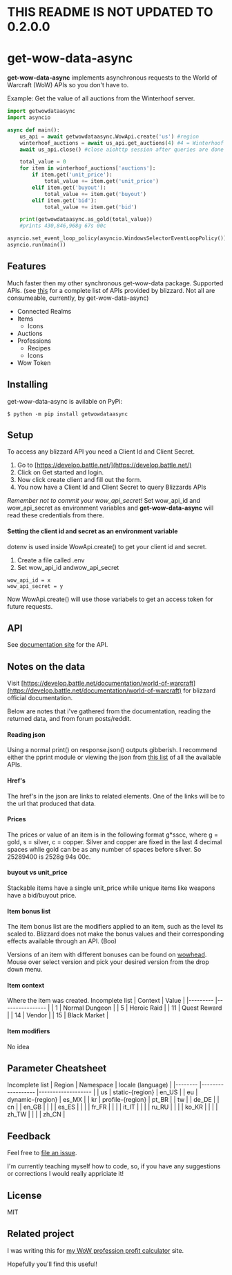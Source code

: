 # THIS README IS NOT UPDATED TO 0.2.0.0

# get-wow-data-async

**get-wow-data-async** implements asynchronous requests to the World of Warcraft (WoW) APIs so you don't have to.

Example: Get the value of all auctions from the Winterhoof server.
```python
import getwowdataasync
import asyncio

async def main():
    us_api = await getwowdataasync.WowApi.create('us') #region
    winterhoof_auctions = await us_api.get_auctions(4) #4 = Winterhoof's connected realm id
    await us_api.close() #close aiohttp session after queries are done

    total_value = 0
    for item in winterhoof_auctions['auctions']:
        if item.get('unit_price'):
            total_value += item.get('unit_price')
        elif item.get('buyout'):
            total_value += item.get('buyout')
        elif item.get('bid'):
            total_value += item.get('bid')

    print(getwowdataasync.as_gold(total_value))
    #prints 430,846,968g 67s 00c

asyncio.set_event_loop_policy(asyncio.WindowsSelectorEventLoopPolicy())
asyncio.run(main())

```
## Features
Much faster then my other synchronous get-wow-data package.
Supported APIs. (see [this](https://develop.battle.net/documentation/world-of-warcraft/game-data-apis) for a complete list of APIs provided by blizzard. Not all are consumeable, currently, by get-wow-data-async)
- Connected Realms
- Items
    - Icons
- Auctions
- Professions
    - Recipes
    - Icons
- Wow Token

## Installing
get-wow-data-async is avilable on PyPi:
```console
$ python -m pip install getwowdataasync
```
## Setup
To access any blizzard API you need a Client Id and Client Secret.
1. Go to [https://develop.battle.net/](https://develop.battle.net/)
2. Click on Get started and login. 
3. Now click create client and fill out the form.
4. You now have a Client Id and Client Secret to query Blizzards APIs

*Remember not to commit your wow_api_secret!* Set wow_api_id and wow_api_secret as environment variables and **get-wow-data-async** will read these credentials from there.

#### Setting the client id and secret as an environment variable
dotenv is used inside WowApi.create() to get your client id and secret.

1. Create a file called .env
2. Set wow_api_id andwow_api_secret
```
wow_api_id = x
wow_api_secret = y
```
Now WowApi.create() will use those variabels to get an access token for future requests.

## API
See [documentation site](https://get-wow-data-async.readthedocs.io/en/latest/) for the API.
## Notes on the data
Visit [https://develop.battle.net/documentation/world-of-warcraft](https://develop.battle.net/documentation/world-of-warcraft) for blizzard official documentation.

Below are notes that i've gathered from the documentation, reading the returned data, and
from forum posts/reddit. 

#### Reading json
Using a normal print() on response.json() outputs gibberish.
I recommend either the pprint module or viewing the json from [this list](https://develop.battle.net/documentation/world-of-warcraft/game-data-apis) of all the available APIs. 


#### Href's
The href's in the json are links to related elements. One of the links will be to the url that produced that data. 
#### Prices
The prices or value of an item is in the following format g*sscc, where g = gold, s = silver, c = copper. 
Silver and copper are fixed in the last 4 decimal spaces whlie gold can be as any number of spaces before silver. So 25289400 is 2528g 94s 00c.

#### buyout vs unit_price
Stackable items have a single unit_price while unique items like weapons have a bid/buyout price.

#### Item bonus list
The item bonus list are the modifiers applied to an item, such as the level its scaled to. Blizzard does not make the bonus values and their corresponding effects available through an API. (Boo)

Versions of an item with different bonuses can be found on [wowhead](https://www.wowhead.com/). Mouse over select version and pick your desired version from the drop down menu. 

#### Item context
Where the item was created. Incomplete list
| Context 	| Value          	|
|---------	|----------------	|
| 1       	| Normal Dungeon 	|
| 5       	| Heroic Raid    	|
| 11      	| Quest Reward   	|
| 14      	| Vendor         	|
| 15      	| Black Market   	|
#### Item modifiers
No idea
####
## Parameter Cheatsheet
Incomplete list
| Region 	| Namespace        	| locale (language) 	|
|--------	|------------------	|-------------------	|
| us     	| static-{region}  	| en_US             	|
| eu     	| dynamic-{region} 	| es_MX             	|
| kr     	| profile-{region} 	| pt_BR             	|
| tw     	|                  	| de_DE             	|
| cn     	|                  	| en_GB             	|
|        	|                  	| es_ES             	|
|        	|                  	| fr_FR             	|
|        	|                  	| it_IT             	|
|        	|                  	| ru_RU             	|
|        	|                  	| ko_KR             	|
|        	|                  	| zh_TW             	|
|        	|                  	| zh_CN             	|


## Feedback
Feel free to [file an issue](https://github.com/JackBorah/getwowdata/issues/new). 

I'm currently teaching myself how to code, so, if you have any suggestions or corrections I would really appriciate it!


## License
MIT

## Related project
I was writing this for [my WoW profession profit calculator](https://github.com/JackBorah/wow-profit-calculator) site.

Hopefully you'll find this useful!
